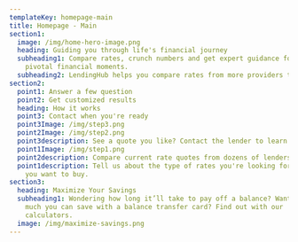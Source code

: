 ```yaml
---
templateKey: homepage-main
title: Homepage - Main
section1:
  image: /img/home-hero-image.png
  heading: Guiding you through life's financial journey
  subheading1: Compare rates, crunch numbers and get expert guidance for life's
    pivotal financial moments.
  subheading2: LendingHub helps you compare rates from more providers than anyone else
section2:
  point1: Answer a few question
  point2: Get customized results
  heading: How it works
  point3: Contact when you're ready
  point3Image: /img/step3.png
  point2Image: /img/step2.png
  point3description: See a quote you like? Contact the lender to learn more and lock in your rate.
  point1Image: /img/step1.png
  point2description: Compare current rate quotes from dozens of lenders, all in one place.
  point1description: Tell us about the type of rates you're looking for & the home
    you want to buy.
section3:
  heading: Maximize Your Savings
  subheading1: Wondering how long it’ll take to pay off a balance? Want to see how
    much you can save with a balance transfer card? Find out with our
    calculators.
  image: /img/maximize-savings.png
---
```

